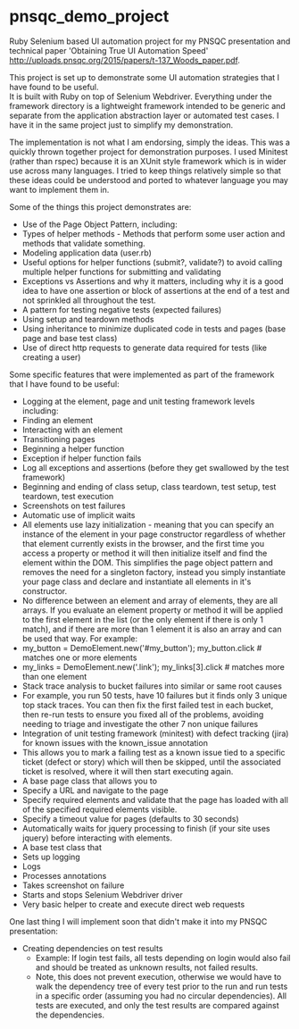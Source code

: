 # pnsqc_demo_project
Ruby Selenium based UI automation project for my PNSQC presentation and technical paper 'Obtaining True UI Automation Speed' http://uploads.pnsqc.org/2015/papers/t-137_Woods_paper.pdf.

This project is set up to demonstrate some UI automation strategies that I have found to be useful.  
It is built with Ruby on top of Selenium Webdriver.  Everything under the framework directory is a 
lightweight framework intended to be generic and separate from the application abstraction layer
or automated test cases.  I have it in the same project just to simplify my demonstration.

The implementation is not what I am endorsing, simply the ideas.  This was a quickly thrown together project for demonstration purposes.  I used Minitest (rather than rspec) because it is an XUnit style framework which is in wider use across many languages.  I tried to keep things relatively simple so that these ideas could be understood and ported to whatever language you may want to implement them in.

Some of the things this project demonstrates are:
 - Use of the Page Object Pattern, including:
  - Types of helper methods - Methods that perform some user action and methods that validate something.
  - Modeling application data (user.rb)
  - Useful options for helper functions (submit?, validate?) to avoid calling multiple helper functions for submitting and validating
  - Exceptions vs Assertions and why it matters, including why it is a good idea to have one assertion or block of assertions at the end of a test and not sprinkled all throughout the test.
  - A pattern for testing negative tests (expected failures)
 - Using setup and teardown methods
 - Using inheritance to minimize duplicated code in tests and pages (base page and base test class)
 - Use of direct http requests to generate data required for tests (like creating a user)

Some specific features that were implemented as part of the framework that I have found to be useful:
 - Logging at the element, page and unit testing framework levels including:
  - Finding an element
  - Interacting with an element
  - Transitioning pages
  - Beginning a helper function
  - Exception if helper function fails
  - Log all exceptions and assertions (before they get swallowed by the test framework)
  - Beginning and ending of class setup, class teardown, test setup, test teardown, test execution
 - Screenshots on test failures
 - Automatic use of implicit waits
 - All elements use lazy initialization - meaning that you can specify an instance of the element in your page constructor regardless of whether that element currently exists in the browser, and the first time you access a property or method it will then initialize itself and find the element within the DOM.  This simplifies the page object pattern and removes the need for a singleton factory, instead you simply instantiate your page class and declare and instantiate all elements in it's constructor.
 - No difference between an element and array of elements, they are all arrays.  If you evaluate an element property or method it will be applied to the first element in the list (or the only element if there is only 1 match), and if there are more than 1 element it is also an array and can be used that way.  For example:
  - my_button = DemoElement.new('#my_button'); my_button.click  # matches one or more elements
  - my_links = DemoElement.new('.link'); my_links[3].click # matches more than one element
 - Stack trace analysis to bucket failures into similar or same root causes
  - For example, you run 50 tests, have 10 failures but it finds only 3 unique top stack traces.  You can then fix the first failed test in each bucket, then re-run tests to ensure you fixed all of the problems, avoiding needing to triage and investigate the other 7 non unique failures
 - Integration of unit testing framework (minitest) with defect tracking (jira) for known issues with the known_issue annotation
  - This allows you to mark a failing test as a known issue tied to a specific ticket (defect or story) which will then be skipped, until the associated ticket is resolved, where it will then start executing again.
 - A base page class that allows you to 
  - Specify a URL and navigate to the page
  - Specify required elements and validate that the page has loaded with all of the specified required elements visible.
  - Specify a timeout value for pages (defaults to 30 seconds)
  - Automatically waits for jquery processing to finish (if your site uses jquery) before interacting with elements.
 - A base test class that
  - Sets up logging
  - Logs
  - Processes annotations
  - Takes screenshot on failure
  - Starts and stops Selenium Webdriver driver
 - Very basic helper to create and execute direct web requests 

One last thing I will implement soon that didn't make it into my PNSQC presentation:

 - Creating dependencies on test results
   - Example: If login test fails, all tests depending on login would also fail and should be treated as unknown results, not failed results.
   - Note, this does not prevent execution, otherwise we would have to walk the dependency tree of every test prior to the run and run tests in a specific order (assuming you had no circular dependencies).  All tests are executed, and only the test results are compared against the dependencies.
